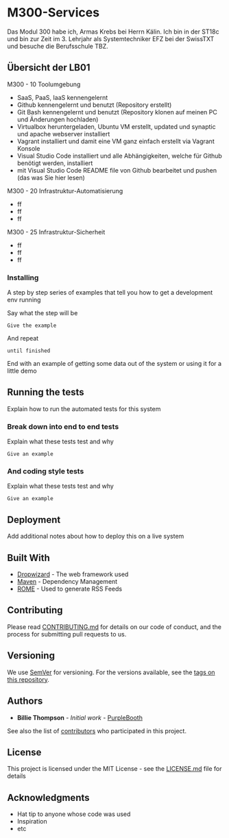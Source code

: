 # M300-Services

Das Modul 300 habe ich, Armas Krebs bei Herrn Kälin. Ich bin in der ST18c und bin zur Zeit im 3. Lehrjahr als Systemtechniker EFZ bei der SwissTXT und besuche die Berufsschule TBZ.

## Übersicht der LB01

M300 - 10 Toolumgebung
* SaaS, PaaS, IaaS kennengelernt
* Github kennengelernt und benutzt (Repository erstellt)
* Git Bash kennengelernt und benutzt (Repository klonen auf meinen PC und Änderungen hochladen)
* Virtualbox heruntergeladen, Ubuntu VM erstellt, updated und synaptic und apache webserver installiert
* Vagrant installiert und damit eine VM ganz einfach erstellt via Vagrant Konsole
* Visual Studio Code installiert und alle Abhängigkeiten, welche für Github benötigt werden, installiert
* mit Visual Studio Code README file von Github bearbeitet und pushen (das was Sie hier lesen)

M300 - 20 Infrastruktur-Automatisierung

* ff
* ff
* ff

M300 - 25 Infrastruktur-Sicherheit

* ff
* ff
* ff

### Installing

A step by step series of examples that tell you how to get a development env running

Say what the step will be

```
Give the example
```

And repeat

```
until finished
```

End with an example of getting some data out of the system or using it for a little demo

## Running the tests

Explain how to run the automated tests for this system

### Break down into end to end tests

Explain what these tests test and why

```
Give an example
```

### And coding style tests

Explain what these tests test and why

```
Give an example
```

## Deployment

Add additional notes about how to deploy this on a live system

## Built With

* [Dropwizard](http://www.dropwizard.io/1.0.2/docs/) - The web framework used
* [Maven](https://maven.apache.org/) - Dependency Management
* [ROME](https://rometools.github.io/rome/) - Used to generate RSS Feeds

## Contributing

Please read [CONTRIBUTING.md](https://gist.github.com/PurpleBooth/b24679402957c63ec426) for details on our code of conduct, and the process for submitting pull requests to us.

## Versioning

We use [SemVer](http://semver.org/) for versioning. For the versions available, see the [tags on this repository](https://github.com/your/project/tags). 

## Authors

* **Billie Thompson** - *Initial work* - [PurpleBooth](https://github.com/PurpleBooth)

See also the list of [contributors](https://github.com/your/project/contributors) who participated in this project.

## License

This project is licensed under the MIT License - see the [LICENSE.md](LICENSE.md) file for details

## Acknowledgments

* Hat tip to anyone whose code was used
* Inspiration
* etc


